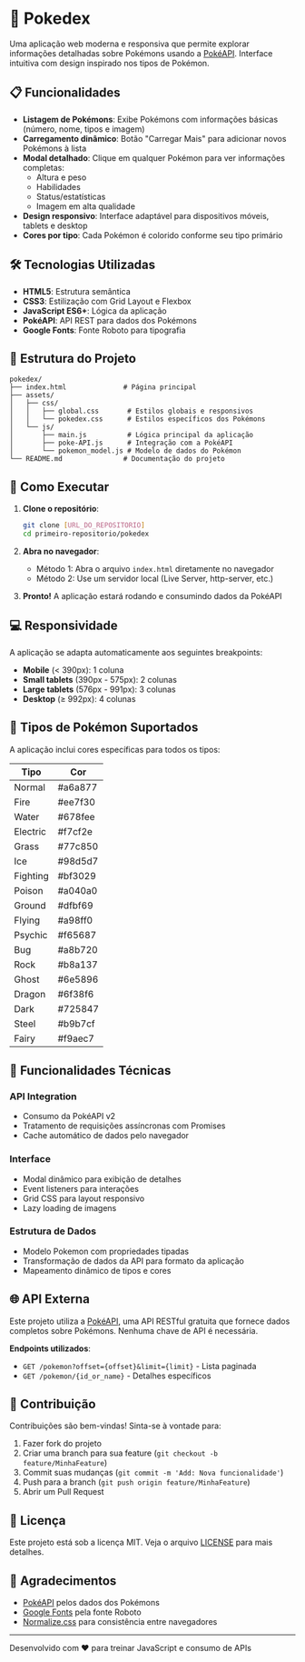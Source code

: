 # 🎯 Pokedex

Uma aplicação web moderna e responsiva que permite explorar informações detalhadas sobre Pokémons usando a [PokéAPI](https://pokeapi.co/). Interface intuitiva com design inspirado nos tipos de Pokémon.

## 📋 Funcionalidades

- **Listagem de Pokémons**: Exibe Pokémons com informações básicas (número, nome, tipos e imagem)
- **Carregamento dinâmico**: Botão "Carregar Mais" para adicionar novos Pokémons à lista
- **Modal detalhado**: Clique em qualquer Pokémon para ver informações completas:
  - Altura e peso
  - Habilidades
  - Status/estatísticas
  - Imagem em alta qualidade
- **Design responsivo**: Interface adaptável para dispositivos móveis, tablets e desktop
- **Cores por tipo**: Cada Pokémon é colorido conforme seu tipo primário

## 🛠️ Tecnologias Utilizadas

- **HTML5**: Estrutura semântica
- **CSS3**: Estilização com Grid Layout e Flexbox
- **JavaScript ES6+**: Lógica da aplicação
- **PokéAPI**: API REST para dados dos Pokémons
- **Google Fonts**: Fonte Roboto para tipografia

## 📁 Estrutura do Projeto

```
pokedex/
├── index.html              # Página principal
├── assets/
│   ├── css/
│   │   ├── global.css       # Estilos globais e responsivos
│   │   └── pokedex.css      # Estilos específicos dos Pokémons
│   └── js/
│       ├── main.js          # Lógica principal da aplicação
│       ├── poke-API.js      # Integração com a PokéAPI
│       └── pokemon_model.js # Modelo de dados do Pokémon
└── README.md               # Documentação do projeto
```

## 🚀 Como Executar

1. **Clone o repositório**:
   ```bash
   git clone [URL_DO_REPOSITORIO]
   cd primeiro-repositorio/pokedex
   ```

2. **Abra no navegador**:
   - Método 1: Abra o arquivo `index.html` diretamente no navegador
   - Método 2: Use um servidor local (Live Server, http-server, etc.)

3. **Pronto!** A aplicação estará rodando e consumindo dados da PokéAPI

## 💻 Responsividade

A aplicação se adapta automaticamente aos seguintes breakpoints:

- **Mobile** (< 390px): 1 coluna
- **Small tablets** (390px - 575px): 2 colunas  
- **Large tablets** (576px - 991px): 3 colunas
- **Desktop** (≥ 992px): 4 colunas

## 🎨 Tipos de Pokémon Suportados

A aplicação inclui cores específicas para todos os tipos:

| Tipo | Cor |
|------|-----|
| Normal | #a6a877 |
| Fire | #ee7f30 |
| Water | #678fee |
| Electric | #f7cf2e |
| Grass | #77c850 |
| Ice | #98d5d7 |
| Fighting | #bf3029 |
| Poison | #a040a0 |
| Ground | #dfbf69 |
| Flying | #a98ff0 |
| Psychic | #f65687 |
| Bug | #a8b720 |
| Rock | #b8a137 |
| Ghost | #6e5896 |
| Dragon | #6f38f6 |
| Dark | #725847 |
| Steel | #b9b7cf |
| Fairy | #f9aec7 |

## 🔧 Funcionalidades Técnicas

### API Integration
- Consumo da PokéAPI v2
- Tratamento de requisições assíncronas com Promises
- Cache automático de dados pelo navegador

### Interface
- Modal dinâmico para exibição de detalhes
- Event listeners para interações
- Grid CSS para layout responsivo
- Lazy loading de imagens

### Estrutura de Dados
- Modelo Pokemon com propriedades tipadas
- Transformação de dados da API para formato da aplicação
- Mapeamento dinâmico de tipos e cores

## 🌐 API Externa

Este projeto utiliza a [PokéAPI](https://pokeapi.co/), uma API RESTful gratuita que fornece dados completos sobre Pokémons. Nenhuma chave de API é necessária.

**Endpoints utilizados**:
- `GET /pokemon?offset={offset}&limit={limit}` - Lista paginada
- `GET /pokemon/{id_or_name}` - Detalhes específicos

## 🤝 Contribuição

Contribuições são bem-vindas! Sinta-se à vontade para:

1. Fazer fork do projeto
2. Criar uma branch para sua feature (`git checkout -b feature/MinhaFeature`)
3. Commit suas mudanças (`git commit -m 'Add: Nova funcionalidade'`)
4. Push para a branch (`git push origin feature/MinhaFeature`)
5. Abrir um Pull Request

## 📄 Licença

Este projeto está sob a licença MIT. Veja o arquivo [LICENSE](../LICENSE) para mais detalhes.

## 🙏 Agradecimentos

- [PokéAPI](https://pokeapi.co/) pelos dados dos Pokémons
- [Google Fonts](https://fonts.google.com/) pela fonte Roboto
- [Normalize.css](https://necolas.github.io/normalize.css/) para consistência entre navegadores

---

Desenvolvido com ❤️ para treinar JavaScript e consumo de APIs